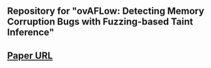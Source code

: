 ## Repository for "ovAFLow: Detecting Memory Corruption Bugs with Fuzzing-based Taint Inference"
## [Paper URL](https://jcst.ict.ac.cn/EN/10.1007/s11390-021-1600-9)

